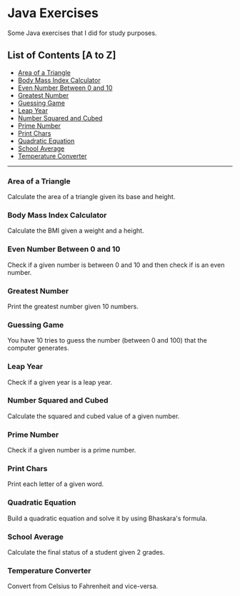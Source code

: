 # Java Exercises

Some Java exercises that I did for study purposes.

## List of Contents [A to Z]

- [Area of a Triangle](#area-of-a-triangle)
- [Body Mass Index Calculator](#body-mass-index-calculator)
- [Even Number Between 0 and 10](#even-number-between-0-and-10)
- [Greatest Number](#greatest-number)
- [Guessing Game](#guessing-game)
- [Leap Year](#leap-year)
- [Number Squared and Cubed](#number-squared-and-cubed)
- [Prime Number](#prime-number)
- [Print Chars](#print-chars)
- [Quadratic Equation](#quadratic-equation)
- [School Average](#school-average)
- [Temperature Converter](#temperature-converter)

---

### Area of a Triangle

Calculate the area of a triangle given its base and height.

### Body Mass Index Calculator

Calculate the BMI given a weight and a height.

### Even Number Between 0 and 10

Check if a given number is between 0 and 10 and then check if is an even number.

### Greatest Number

Print the greatest number given 10 numbers.

### Guessing Game

You have 10 tries to guess the number (between 0 and 100) that the computer generates.

### Leap Year

Check if a given year is a leap year.

### Number Squared and Cubed

Calculate the squared and cubed value of a given number.

### Prime Number

Check if a given number is a prime number.

### Print Chars

Print each letter of a given word.

### Quadratic Equation

Build a quadratic equation and solve it by using Bhaskara's formula.

### School Average

Calculate the final status of a student given 2 grades.

### Temperature Converter

Convert from Celsius to Fahrenheit and vice-versa.
